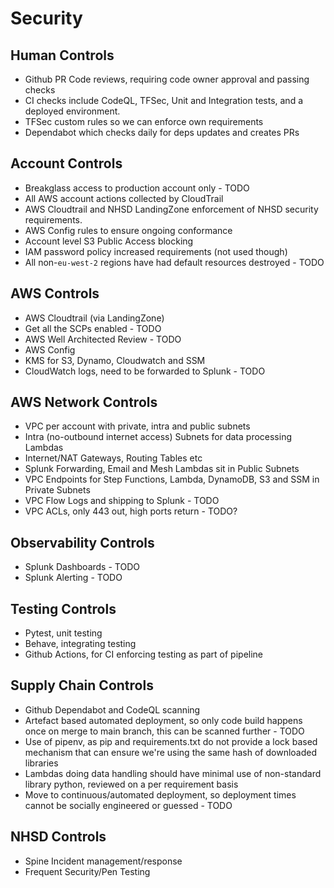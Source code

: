 # Security

## Human Controls

* Github PR Code reviews, requiring code owner approval and passing checks
* CI checks include CodeQL, TFSec, Unit and Integration tests, and a deployed environment.
* TFSec custom rules so we can enforce own requirements
* Dependabot which checks daily for deps updates and creates PRs

## Account Controls

* Breakglass access to production account only - TODO
* All AWS account actions collected by CloudTrail
* AWS Cloudtrail and NHSD LandingZone enforcement of NHSD security requirements.
* AWS Config rules to ensure ongoing conformance
* Account level S3 Public Access blocking
* IAM password policy increased requirements (not used though)
* All non-`eu-west-2` regions have had default resources destroyed - TODO

## AWS Controls

* AWS Cloudtrail (via LandingZone)
* Get all the SCPs enabled - TODO
* AWS Well Architected Review - TODO
* AWS Config
* KMS for S3, Dynamo, Cloudwatch and SSM
* CloudWatch logs, need to be forwarded to Splunk - TODO

## AWS Network Controls

* VPC per account with private, intra and public subnets
* Intra (no-outbound internet access) Subnets for data processing Lambdas
* Internet/NAT Gateways, Routing Tables etc
* Splunk Forwarding, Email and Mesh Lambdas sit in Public Subnets
* VPC Endpoints for Step Functions, Lambda, DynamoDB, S3 and SSM in Private Subnets
* VPC Flow Logs and shipping to Splunk - TODO
* VPC ACLs, only 443 out, high ports return - TODO?

## Observability Controls

* Splunk Dashboards - TODO
* Splunk Alerting - TODO

## Testing Controls

* Pytest, unit testing
* Behave, integrating testing
* Github Actions, for CI enforcing testing as part of pipeline

## Supply Chain Controls

* Github Dependabot and CodeQL scanning
* Artefact based automated deployment, so only code build happens once on merge to main branch, this can be scanned further - TODO
* Use of pipenv, as pip and requirements.txt do not provide a lock based mechanism that can ensure we're using the same hash of downloaded libraries
* Lambdas doing data handling should have minimal use of non-standard library python, reviewed on a per requirement basis
* Move to continuous/automated deployment, so deployment times cannot be socially engineered or guessed - TODO

## NHSD Controls

* Spine Incident management/response
* Frequent Security/Pen Testing
